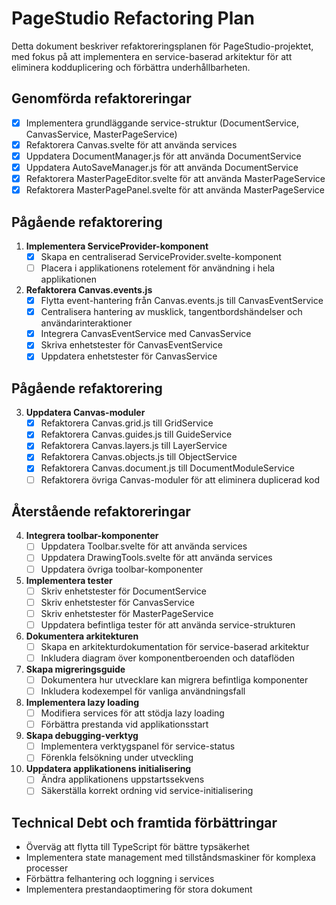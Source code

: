# PageStudio Refactoring Plan

Detta dokument beskriver refaktoreringsplanen för PageStudio-projektet, med fokus på att implementera en service-baserad arkitektur för att eliminera kodduplicering och förbättra underhållbarheten.

## Genomförda refaktoreringar

- [x] Implementera grundläggande service-struktur (DocumentService, CanvasService, MasterPageService)
- [x] Refaktorera Canvas.svelte för att använda services
- [x] Uppdatera DocumentManager.js för att använda DocumentService
- [x] Uppdatera AutoSaveManager.js för att använda DocumentService  
- [x] Refaktorera MasterPageEditor.svelte för att använda MasterPageService
- [x] Refaktorera MasterPagePanel.svelte för att använda MasterPageService

## Pågående refaktorering

1. **Implementera ServiceProvider-komponent** 
   - [x] Skapa en centraliserad ServiceProvider.svelte-komponent 
   - [ ] Placera i applikationens rotelement för användning i hela applikationen

2. **Refaktorera Canvas.events.js**
   - [x] Flytta event-hantering från Canvas.events.js till CanvasEventService
   - [x] Centralisera hantering av musklick, tangentbordshändelser och användarinteraktioner
   - [x] Integrera CanvasEventService med CanvasService
   - [x] Skriva enhetstester för CanvasEventService
   - [x] Uppdatera enhetstester för CanvasService

## Pågående refaktorering

3. **Uppdatera Canvas-moduler**
   - [x] Refaktorera Canvas.grid.js till GridService
   - [x] Refaktorera Canvas.guides.js till GuideService 
   - [x] Refaktorera Canvas.layers.js till LayerService
   - [x] Refaktorera Canvas.objects.js till ObjectService
   - [x] Refaktorera Canvas.document.js till DocumentModuleService
   - [ ] Refaktorera övriga Canvas-moduler för att eliminera duplicerad kod

## Återstående refaktoreringar

4. **Integrera toolbar-komponenter**
   - [ ] Uppdatera Toolbar.svelte för att använda services
   - [ ] Uppdatera DrawingTools.svelte för att använda services
   - [ ] Uppdatera övriga toolbar-komponenter

5. **Implementera tester**
   - [ ] Skriv enhetstester för DocumentService
   - [ ] Skriv enhetstester för CanvasService
   - [ ] Skriv enhetstester för MasterPageService
   - [ ] Uppdatera befintliga tester för att använda service-strukturen

6. **Dokumentera arkitekturen**
   - [ ] Skapa en arkitekturdokumentation för service-baserad arkitektur
   - [ ] Inkludera diagram över komponentberoenden och dataflöden

7. **Skapa migreringsguide**
   - [ ] Dokumentera hur utvecklare kan migrera befintliga komponenter
   - [ ] Inkludera kodexempel för vanliga användningsfall

8. **Implementera lazy loading**
   - [ ] Modifiera services för att stödja lazy loading
   - [ ] Förbättra prestanda vid applikationsstart

9. **Skapa debugging-verktyg**
   - [ ] Implementera verktygspanel för service-status
   - [ ] Förenkla felsökning under utveckling

10. **Uppdatera applikationens initialisering**
    - [ ] Ändra applikationens uppstartssekvens
    - [ ] Säkerställa korrekt ordning vid service-initialisering

## Technical Debt och framtida förbättringar

- Överväg att flytta till TypeScript för bättre typsäkerhet
- Implementera state management med tillståndsmaskiner för komplexa processer
- Förbättra felhantering och loggning i services
- Implementera prestandaoptimering för stora dokument